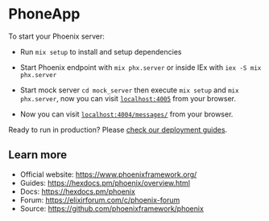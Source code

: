 # PhoneApp

To start your Phoenix server:

  * Run `mix setup` to install and setup dependencies
  * Start Phoenix endpoint with `mix phx.server` or inside IEx with `iex -S mix phx.server`

  * Start mock server `cd mock_server` then execute `mix setup` and `mix phx.server`, now you can visit [`localhost:4005`](http://localhost:4005/) from your browser.
  * Now you can visit [`localhost:4004/messages/`](http://localhost:4004/messages/) from your browser.

Ready to run in production? Please [check our deployment guides](https://hexdocs.pm/phoenix/deployment.html).

## Learn more

  * Official website: https://www.phoenixframework.org/
  * Guides: https://hexdocs.pm/phoenix/overview.html
  * Docs: https://hexdocs.pm/phoenix
  * Forum: https://elixirforum.com/c/phoenix-forum
  * Source: https://github.com/phoenixframework/phoenix
